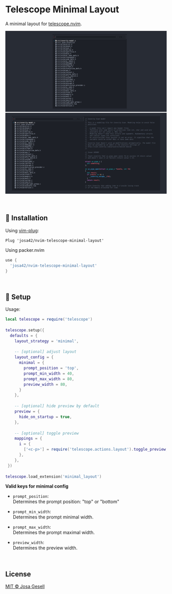 # Telescope Minimal Layout

A minimal layout for [telescope.nvim](https://github.com/nvim-telescope/telescope.nvim).

![screenshot](./resources/screenshot-1.jpg)
![screenshot](./resources/screenshot-2.jpg)

<br>

## 🚛 Installation

Using [vim-plug](https://github.com/junegunn/vim-plug):

```vim
Plug 'josa42/nvim-telescope-minimal-layout'
```

Using packer.nvim

```lua
use {
  'josa42/nvim-telescope-minimal-layout'
}
```

<br>

## 🔧 Setup

Usage:

```lua
local telescope = require('telescope')

telescope.setup({
  defaults = {
    layout_strategy = 'minimal',

    -- [optional] adjust layout
    layout_config = {
      minimal = {
        prompt_position = 'top',
        prompt_min_width = 40,
        prompt_max_width = 80,
        preview_width = 80,
      }
    },

    -- [optional] hide preview by default
    preview = {
      hide_on_startup = true,
    },

    -- [optional] toggle preview
    mappings = {
      i = {
        ['<c-p>'] = require('telescope.actions.layout').toggle_preview,
      },
    },
 })

telescope.load_extension('minimal_layout')
```

**Valid keys for minimal config**

- `prompt_position`:  
  Determines the prompt position: "top" or "bottom"

- `prompt_min_width`:  
  Determines the prompt minimal width.

- `prompt_max_width`:  
  Determines the prompt maximal width.

- `preview_width`:  
  Determines the preview width.

<br>

## License

[MIT © Josa Gesell](LICENSE)
